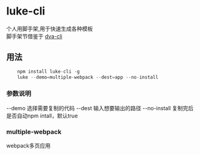 # luke-cli
个人用脚手架,用于快速生成各种模板  
脚手架节借鉴于 [dva-cli](https://github.com/dvajs/dva-cli)
## 用法
``` javascript
    npm install luke-cli -g
    luke --demo=multiple-webpack --dest=app --no-install
```
### 参数说明
--demo 选择需要复制的代码
--dest 输入想要输出的路径
--no-install 复制完后是否自动npm intall，默认true
### multiple-webpack
webpack多页应用
